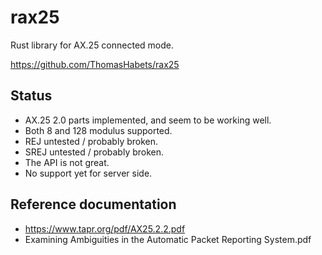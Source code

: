 # rax25

Rust library for AX.25 connected mode.

https://github.com/ThomasHabets/rax25

## Status

* AX.25 2.0 parts implemented, and seem to be working well.
* Both 8 and 128 modulus supported.
* REJ untested / probably broken.
* SREJ untested / probably broken.
* The API is not great.
* No support yet for server side.

## Reference documentation

* https://www.tapr.org/pdf/AX25.2.2.pdf
* Examining Ambiguities in the Automatic Packet Reporting System.pdf
